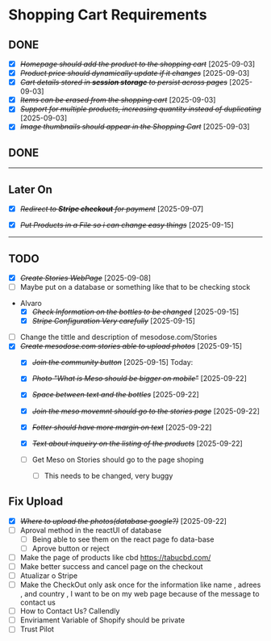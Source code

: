 # Shopping Cart Requirements
## DONE
- [X] ~~*Homepage should add the product to the shopping cart*~~ [2025-09-03] 
- [X] ~~*Product price should dynamically update if it changes*~~ [2025-09-03]  
- [X] ~~*Cart details stored in **session storage** to persist across pages*~~ [2025-09-03]  
- [X] ~~*Items can be erased from the shopping cart*~~ [2025-09-03]  
- [X] ~~*Support for multiple products, increasing quantity instead of duplicating*~~ [2025-09-03]  
- [X] ~~*Image thumbnails should appear in the Shopping Cart*~~ [2025-09-03]  
## DONE
---

## Later On
- [X] ~~*Redirect to **Stripe checkout** for payment*~~ [2025-09-07]  
- [X] ~~*Put Products in a File so i can change easy things*~~ [2025-09-15]


---
## TODO
- [X] ~~*Create Stories WebPage*~~ [2025-09-08]
- [ ] Maybe put on a database or something like that to be checking stock
- Alvaro
  - [X] ~~*Check Information on the bottles to be changed*~~ [2025-09-15]
  - [X] ~~*Stripe Configuration Very carefully*~~ [2025-09-15]
- [ ] Change the tittle and description of mesodose.com/Stories
- [X] ~~*Create mesodose.com stories able to upload photos*~~ [2025-09-15]
  - [X] ~~*Join the community button*~~ [2025-09-15]
  Today:
  - [X] ~~*Photo "What is Meso should be bigger on mobile"*~~ [2025-09-22]
  - [X] ~~*Space between text and the bottles*~~ [2025-09-22]
  - [X] ~~*Join the meso movemnt should go to the stories page*~~ [2025-09-22]
  - [X] ~~*Fotter should have more margin on text*~~ [2025-09-22]
  - [X] ~~*Text about inqueiry on the listing of the products*~~ [2025-09-22]

  - [ ] Get Meso on Stories should go to the page shoping
    - [ ] This needs to be changed, very buggy
## Fix Upload
  - [X] ~~*Where to upload the photos(database google?)*~~ [2025-09-22]
  - [ ] Aproval method in the reactUI of database 
    - [ ] Being able to see them on the react page fo data-base
    - [ ] Aprove button or reject 
- [ ] Make the page of products like cbd https://tabucbd.com/
- [ ] Make better success and cancel page on the checkout
- [ ] Atualizar o Stripe
- [ ] Make the CheckOut only ask once for the information like name , adrees , and country , I want to be on my web page because of the message to contact us
- [ ] How to Contact Us? Callendly
- [ ] Enviriament Variable of Shopify should be private
- [ ] Trust Pilot
